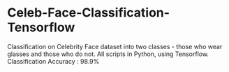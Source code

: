 # Celeb-Face-Classification-Tensorflow
Classification on Celebrity Face dataset into two classes - those who wear glasses and those who do not.
All scripts in Python, using Tensorflow.
Classification Accuracy : 98.9%
